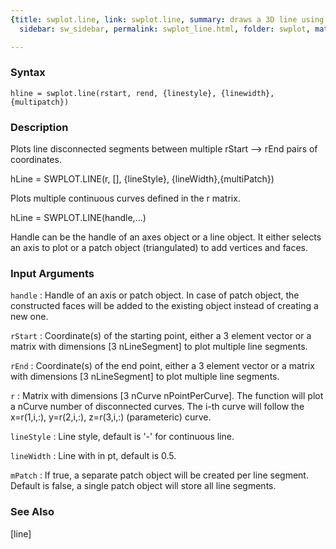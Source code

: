```yaml
---
{title: swplot.line, link: swplot.line, summary: draws a 3D line using patch, keywords: sample,
  sidebar: sw_sidebar, permalink: swplot_line.html, folder: swplot, mathjax: 'true'}

---
```


### Syntax

`hline = swplot.line(rstart, rend, {linestyle}, {linewidth},{multipatch})`

### Description

Plots line disconnected segments between multiple rStart --> rEnd pairs
of coordinates.
 
hLine = SWPLOT.LINE(r, [], {lineStyle}, {lineWidth},{multiPatch})
 
Plots multiple continuous curves defined in the r matrix.
 
hLine = SWPLOT.LINE(handle,...)
 
Handle can be the handle of an axes object or a line object. It either
selects an axis to plot or a patch object (triangulated) to add vertices
and faces.
 

### Input Arguments

`handle`
: Handle of an axis or patch object. In case of patch object, the
  constructed faces will be added to the existing object instead
  of creating a new one.

`rStart`
: Coordinate(s) of the starting point, either a 3 element vector or
  a matrix with dimensions [3 nLineSegment] to plot multiple line
  segments.

`rEnd`
: Coordinate(s) of the end point, either a 3 element vector or
  a matrix with dimensions [3 nLineSegment] to plot multiple line
  segments.

`r`
: Matrix with dimensions [3 nCurve nPointPerCurve]. The function
  will plot a nCurve number of disconnected curves. The i-th
  curve will follow the x=r(1,i,:), y=r(2,i,:), z=r(3,i,:)
  (parameteric) curve.

`lineStyle`
: Line style, default is '-' for continuous line.

`lineWidth`
: Line with in pt, default is 0.5.

`mPatch`
: If true, a separate patch object will be created per line
  segment. Default is false, a single patch object will store all
  line segments.

### See Also

[line]

